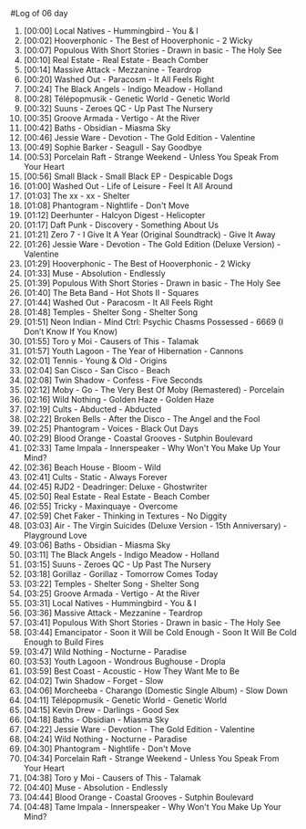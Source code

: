 #Log of 06 day

1. [00:00] Local Natives - Hummingbird - You & I
1. [00:02] Hooverphonic - The Best of Hooverphonic - 2 Wicky
1. [00:07] Populous With Short Stories - Drawn in basic - The Holy See
1. [00:10] Real Estate - Real Estate - Beach Comber
1. [00:14] Massive Attack - Mezzanine - Teardrop
1. [00:20] Washed Out - Paracosm - It All Feels Right
1. [00:24] The Black Angels - Indigo Meadow - Holland
1. [00:28] Télépopmusik - Genetic World - Genetic World
1. [00:32] Suuns - Zeroes QC - Up Past The Nursery
1. [00:35] Groove Armada - Vertigo - At the River
1. [00:42] Baths - Obsidian - Miasma Sky
1. [00:46] Jessie Ware - Devotion - The Gold Edition - Valentine
1. [00:49] Sophie Barker - Seagull - Say Goodbye
1. [00:53] Porcelain Raft - Strange Weekend - Unless You Speak From Your Heart
1. [00:56] Small Black - Small Black EP - Despicable Dogs
1. [01:00] Washed Out - Life of Leisure - Feel It All Around
1. [01:03] The xx - xx - Shelter
1. [01:08] Phantogram - Nightlife - Don't Move
1. [01:12] Deerhunter - Halcyon Digest - Helicopter
1. [01:17] Daft Punk - Discovery - Something About Us
1. [01:21] Zero 7 - I Give It A Year (Original Soundtrack) - Give It Away
1. [01:26] Jessie Ware - Devotion - The Gold Edition (Deluxe Version) - Valentine
1. [01:29] Hooverphonic - The Best of Hooverphonic - 2 Wicky
1. [01:33] Muse - Absolution - Endlessly
1. [01:39] Populous With Short Stories - Drawn in basic - The Holy See
1. [01:40] The Beta Band - Hot Shots II - Squares
1. [01:44] Washed Out - Paracosm - It All Feels Right
1. [01:48] Temples - Shelter Song - Shelter Song
1. [01:51] Neon Indian - Mind Ctrl: Psychic Chasms Possessed - 6669 (I Don’t Know If You Know)
1. [01:55] Toro y Moi - Causers of This - Talamak
1. [01:57] Youth Lagoon - The Year of Hibernation - Cannons
1. [02:01] Tennis - Young & Old - Origins
1. [02:04] San Cisco - San Cisco - Beach
1. [02:08] Twin Shadow - Confess - Five Seconds
1. [02:12] Moby - Go - The Very Best Of Moby (Remastered) - Porcelain
1. [02:16] Wild Nothing - Golden Haze - Golden Haze
1. [02:19] Cults - Abducted - Abducted
1. [02:22] Broken Bells - After the Disco - The Angel and the Fool
1. [02:25] Phantogram - Voices - Black Out Days
1. [02:29] Blood Orange - Coastal Grooves - Sutphin Boulevard
1. [02:33] Tame Impala - Innerspeaker - Why Won't You Make Up Your Mind?
1. [02:36] Beach House - Bloom - Wild
1. [02:41] Cults - Static - Always Forever
1. [02:45] RJD2 - Deadringer: Deluxe - Ghostwriter
1. [02:50] Real Estate - Real Estate - Beach Comber
1. [02:55] Tricky - Maxinquaye - Overcome
1. [02:59] Chet Faker - Thinking in Textures - No Diggity
1. [03:03] Air - The Virgin Suicides (Deluxe Version - 15th Anniversary) - Playground Love
1. [03:06] Baths - Obsidian - Miasma Sky
1. [03:11] The Black Angels - Indigo Meadow - Holland
1. [03:15] Suuns - Zeroes QC - Up Past The Nursery
1. [03:18] Gorillaz - Gorillaz - Tomorrow Comes Today
1. [03:22] Temples - Shelter Song - Shelter Song
1. [03:25] Groove Armada - Vertigo - At the River
1. [03:31] Local Natives - Hummingbird - You & I
1. [03:36] Massive Attack - Mezzanine - Teardrop
1. [03:41] Populous With Short Stories - Drawn in basic - The Holy See
1. [03:44] Emancipator - Soon it Will be Cold Enough - Soon It Will Be Cold Enough to Build Fires
1. [03:47] Wild Nothing - Nocturne - Paradise
1. [03:53] Youth Lagoon - Wondrous Bughouse - Dropla
1. [03:59] Best Coast - Acoustic - How They Want Me to Be
1. [04:02] Twin Shadow - Forget - Slow
1. [04:06] Morcheeba - Charango (Domestic Single Album) - Slow Down
1. [04:11] Télépopmusik - Genetic World - Genetic World
1. [04:15] Kevin Drew - Darlings - Good Sex
1. [04:18] Baths - Obsidian - Miasma Sky
1. [04:22] Jessie Ware - Devotion - The Gold Edition - Valentine
1. [04:24] Wild Nothing - Nocturne - Paradise
1. [04:30] Phantogram - Nightlife - Don't Move
1. [04:34] Porcelain Raft - Strange Weekend - Unless You Speak From Your Heart
1. [04:38] Toro y Moi - Causers of This - Talamak
1. [04:40] Muse - Absolution - Endlessly
1. [04:44] Blood Orange - Coastal Grooves - Sutphin Boulevard
1. [04:48] Tame Impala - Innerspeaker - Why Won't You Make Up Your Mind?
